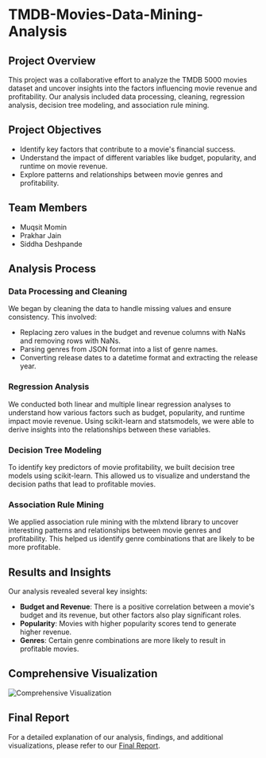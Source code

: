 # TMDB-Movies-Data-Mining-Analysis

## Project Overview

This project was a collaborative effort to analyze the TMDB 5000 movies dataset and uncover insights into the factors influencing movie revenue and profitability. Our analysis included data processing, cleaning, regression analysis, decision tree modeling, and association rule mining.

## Project Objectives

- Identify key factors that contribute to a movie's financial success.
- Understand the impact of different variables like budget, popularity, and runtime on movie revenue.
- Explore patterns and relationships between movie genres and profitability.

## Team Members

- Muqsit Momin
- Prakhar Jain
- Siddha Deshpande

## Analysis Process

### Data Processing and Cleaning
We began by cleaning the data to handle missing values and ensure consistency. This involved:
- Replacing zero values in the budget and revenue columns with NaNs and removing rows with NaNs.
- Parsing genres from JSON format into a list of genre names.
- Converting release dates to a datetime format and extracting the release year.

### Regression Analysis
We conducted both linear and multiple linear regression analyses to understand how various factors such as budget, popularity, and runtime impact movie revenue. Using scikit-learn and statsmodels, we were able to derive insights into the relationships between these variables.

### Decision Tree Modeling
To identify key predictors of movie profitability, we built decision tree models using scikit-learn. This allowed us to visualize and understand the decision paths that lead to profitable movies.

### Association Rule Mining
We applied association rule mining with the mlxtend library to uncover interesting patterns and relationships between movie genres and profitability. This helped us identify genre combinations that are likely to be more profitable.

## Results and Insights

Our analysis revealed several key insights:
- **Budget and Revenue**: There is a positive correlation between a movie's budget and its revenue, but other factors also play significant roles.
- **Popularity**: Movies with higher popularity scores tend to generate higher revenue.
- **Genres**: Certain genre combinations are more likely to result in profitable movies.

## Comprehensive Visualization

![Comprehensive Visualization](link-to-graphic)

## Final Report

For a detailed explanation of our analysis, findings, and additional visualizations, please refer to our [Final Report](link-to-final-report).


